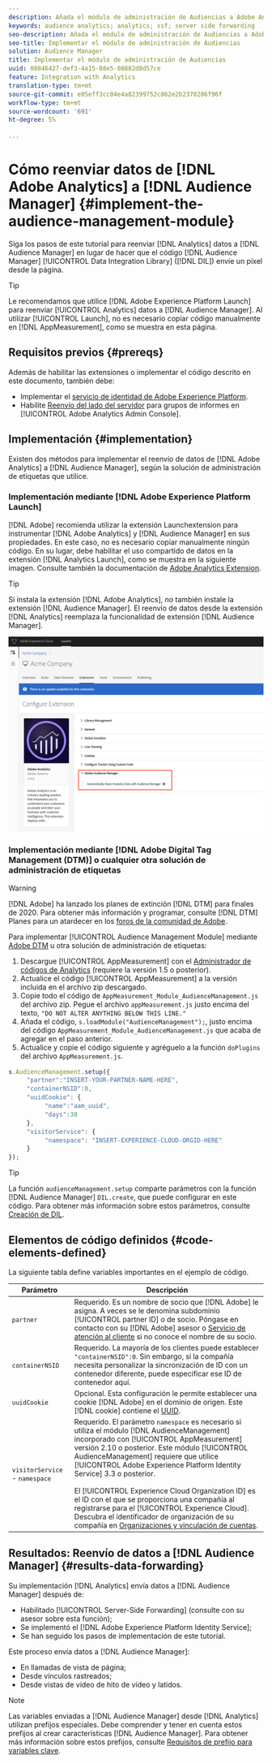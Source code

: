 ```yaml
---
description: Añada el módulo de administración de Audiencias a Adobe Analytics AppMeasurement para reenviar datos de Analytics al Audience Manager en lugar de hacer que el código de Data Integration Library del Audience Manager (DIL) envíe un píxel desde la página.
keywords: audience analytics; analytics; ssf; server side forwarding
seo-description: Añada el módulo de administración de Audiencias a Adobe Analytics AppMeasurement para reenviar datos de Analytics al Audience Manager en lugar de hacer que el código de Data Integration Library del Audience Manager (DIL) envíe un píxel desde la página.
seo-title: Implementar el módulo de administración de Audiencias
solution: Audience Manager
title: Implementar el módulo de administración de Audiencias
uuid: 08846427-def3-4a15-88e5-08882d8d57ce
feature: Integration with Analytics
translation-type: tm+mt
source-git-commit: e05eff3cc04e4a82399752c862e2b2370286f96f
workflow-type: tm+mt
source-wordcount: '691'
ht-degree: 5%

---
```



# Cómo reenviar datos de [!DNL Adobe Analytics] a [!DNL Audience Manager] {#implement-the-audience-management-module}

Siga los pasos de este tutorial para reenviar [!DNL Analytics] datos a [!DNL Audience Manager] en lugar de hacer que el código [!DNL Audience Manager] [!UICONTROL Data Integration Library] ([!DNL DIL]) envíe un píxel desde la página.

>[!TIP]
>
>Le recomendamos que utilice [!DNL Adobe Experience Platform Launch] para reenviar [!UICONTROL Analytics] datos a [!DNL Audience Manager]. Al utilizar [!UICONTROL Launch], no es necesario copiar código manualmente en [!DNL AppMeasurement], como se muestra en esta página.

## Requisitos previos {#prereqs}

Además de habilitar las extensiones o implementar el código descrito en este documento, también debe:

* Implementar el [servicio de identidad de Adobe Experience Platform](https://docs.adobe.com/content/help/es-ES/id-service/using/home.html).
* Habilite [Reenvío del lado del servidor](https://docs.adobe.com/help/en/analytics/admin/admin-tools/server-side-forwarding/ssf.html) para grupos de informes en [!UICONTROL Adobe Analytics Admin Console].

## Implementación {#implementation}

Existen dos métodos para implementar el reenvío de datos de [!DNL Adobe Analytics] a [!DNL Audience Manager], según la solución de administración de etiquetas que utilice.

### Implementación mediante [!DNL Adobe Experience Platform Launch]

[!DNL Adobe] recomienda utilizar la extensión  [](https://docs.adobe.com/content/help/en/launch/using/overview.html) Launchextension para instrumentar  [!DNL Adobe Analytics] y  [!DNL Audience Manager] en sus propiedades. En este caso, no es necesario copiar manualmente ningún código. En su lugar, debe habilitar el uso compartido de datos en la extensión [!DNL Analytics Launch], como se muestra en la siguiente imagen. Consulte también la documentación de [Adobe Analytics Extension](https://docs.adobe.com/content/help/en/launch/using/extensions-ref/adobe-extension/analytics-extension/overview.html#adobe-audience-manager).

>[!TIP]
>
>Si instala la extensión [!DNL Adobe Analytics], *no* también instale la extensión [!DNL Audience Manager]. El reenvío de datos desde la extensión [!DNL Analytics] reemplaza la funcionalidad de extensión [!DNL Audience Manager].

![Cómo habilitar el uso compartido de datos desde la extensión Adobe Analytics al Audience Manager](/help/using/integration/assets/analytics-to-aam.png)

### Implementación mediante [!DNL Adobe Digital Tag Management (DTM)] o cualquier otra solución de administración de etiquetas

>[!WARNING]
>
>[!DNL Adobe] ha lanzado los planes de extinción  [!DNL DTM] para finales de 2020. Para obtener más información y programar, consulte [!DNL DTM] Planes para un atardecer en los [foros de la comunidad de Adobe](https://forums.adobe.com/community/experience-cloud/platform/launch/blog/2018/10/05/dtm-plans-for-a-sunset).

Para implementar [!UICONTROL Audience Management Module] mediante [Adobe DTM](https://docs.adobe.com/content/help/en/dtm/using/dtm-home.html) u otra solución de administración de etiquetas:

1. Descargue [!UICONTROL AppMeasurement] con el [Administrador de códigos de Analytics](https://docs.adobe.com/content/help/es-ES/analytics/admin/admin-tools/code-manager-admin.html) (requiere la versión 1.5 o posterior).
1. Actualice el código [!UICONTROL AppMeasurement] a la versión incluida en el archivo zip descargado.
1. Copie todo el código de `AppMeasurement_Module_AudienceManagement.js` del archivo zip. Pegue el archivo `appMeasurement.js` justo encima del texto, `"DO NOT ALTER ANYTHING BELOW THIS LINE."`
1. Añada el código, `s.loadModule("AudienceManagement");`, justo encima del código `AppMeasurement_Module_AudienceManagement.js` que acaba de agregar en el paso anterior.
1. Actualice y copie el código siguiente y agréguelo a la función `doPlugins` del archivo `AppMeasurement.js`.

```js
s.AudienceManagement.setup({ 
     "partner":"INSERT-YOUR-PARTNER-NAME-HERE", 
     "containerNSID":0, 
     "uuidCookie": { 
          "name":"aam_uuid", 
          "days":30
     },
     "visitorService": {
          "namespace": "INSERT-EXPERIENCE-CLOUD-ORGID-HERE" 
     } 
});
```

>[!TIP]
>
>La función `audienceManagement.setup` comparte parámetros con la función [!DNL Audience Manager] `DIL.create`, que puede configurar en este código. Para obtener más información sobre estos parámetros, consulte [Creación de DIL](../../dil/dil-class-overview/dil-create.md#dil-create).

## Elementos de código definidos {#code-elements-defined}

La siguiente tabla define variables importantes en el ejemplo de código.

| Parámetro | Descripción |
|--- |--- |
| `partner` | Requerido. Es un nombre de socio que [!DNL Adobe] le asigna. A veces se le denomina subdominio [!UICONTROL partner ID] o de socio.  Póngase en contacto con su [!DNL Adobe] asesor o [Servicio de atención al cliente](https://helpx.adobe.com/es/marketing-cloud/contact-support.html) si no conoce el nombre de su socio. |
| `containerNSID` | Requerido. La mayoría de los clientes puede establecer `"containerNSID":0`. Sin embargo, si la compañía necesita personalizar la sincronización de ID con un contenedor diferente, puede especificar ese ID de contenedor aquí. |
| `uuidCookie` | Opcional. Esta configuración le permite establecer una cookie [!DNL Adobe] en el dominio de origen. Este [!DNL cookie] contiene el [UUID](../../reference/ids-in-aam.md). |
| `visitorService` -  `namespace` | Requerido. El parámetro `namespace` es necesario si utiliza el módulo [!DNL AudienceManagement] incorporado con [!UICONTROL AppMeasurement] versión 2.10 o posterior. Este módulo [!UICONTROL AudienceManagement] requiere que utilice [!UICONTROL Adobe Experience Platform Identity Service] 3.3 o posterior. <br><br>El  [!UICONTROL Experience Cloud Organization ID] es el ID con el que se proporciona una compañía al registrarse para el  [!UICONTROL Experience Cloud]. Descubra el identificador de organización de su compañía en [Organizaciones y vinculación de cuentas](https://docs.adobe.com/content/help/en/core-services/interface/manage-users-and-products/organizations.html). |

## Resultados: Reenvío de datos a [!DNL Audience Manager] {#results-data-forwarding}

Su implementación [!DNL Analytics] envía datos a [!DNL Audience Manager] después de:

* Habilitado [!UICONTROL Server-Side Forwarding] (consulte con su asesor sobre esta función);
* Se implementó el [!DNL Adobe Experience Platform Identity Service];
* Se han seguido los pasos de implementación de este tutorial.

Este proceso envía datos a [!DNL Audience Manager]:

* En llamadas de vista de página;
* Desde vínculos rastreados;
* Desde vistas de vídeo de hito de vídeo y latidos.

>[!NOTE]
>
>Las variables enviadas a [!DNL Audience Manager] desde [!DNL Analytics] utilizan prefijos especiales. Debe comprender y tener en cuenta estos prefijos al crear características [!DNL Audience Manager]. Para obtener más información sobre estos prefijos, consulte [Requisitos de prefijo para variables clave](../../features/traits/trait-variable-prefixes.md).
